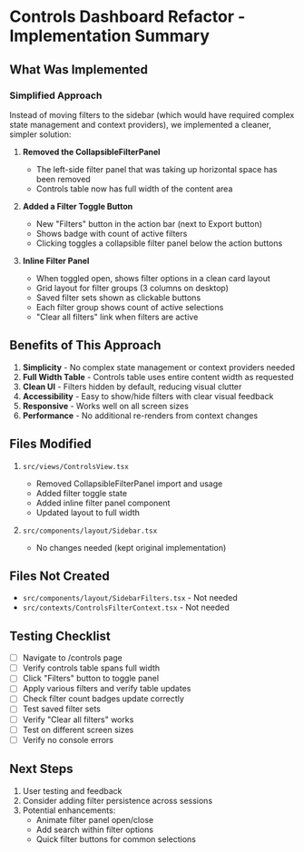 # Controls Dashboard Refactor - Implementation Summary

## What Was Implemented

### Simplified Approach
Instead of moving filters to the sidebar (which would have required complex state management and context providers), we implemented a cleaner, simpler solution:

1. **Removed the CollapsibleFilterPanel** 
   - The left-side filter panel that was taking up horizontal space has been removed
   - Controls table now has full width of the content area

2. **Added a Filter Toggle Button**
   - New "Filters" button in the action bar (next to Export button)
   - Shows badge with count of active filters
   - Clicking toggles a collapsible filter panel below the action buttons

3. **Inline Filter Panel**
   - When toggled open, shows filter options in a clean card layout
   - Grid layout for filter groups (3 columns on desktop)
   - Saved filter sets shown as clickable buttons
   - Each filter group shows count of active selections
   - "Clear all filters" link when filters are active

## Benefits of This Approach

1. **Simplicity** - No complex state management or context providers needed
2. **Full Width Table** - Controls table uses entire content width as requested
3. **Clean UI** - Filters hidden by default, reducing visual clutter
4. **Accessibility** - Easy to show/hide filters with clear visual feedback
5. **Responsive** - Works well on all screen sizes
6. **Performance** - No additional re-renders from context changes

## Files Modified

1. `src/views/ControlsView.tsx`
   - Removed CollapsibleFilterPanel import and usage
   - Added filter toggle state
   - Added inline filter panel component
   - Updated layout to full width

2. `src/components/layout/Sidebar.tsx`
   - No changes needed (kept original implementation)

## Files Not Created
- `src/components/layout/SidebarFilters.tsx` - Not needed
- `src/contexts/ControlsFilterContext.tsx` - Not needed

## Testing Checklist

- [ ] Navigate to /controls page
- [ ] Verify controls table spans full width
- [ ] Click "Filters" button to toggle panel
- [ ] Apply various filters and verify table updates
- [ ] Check filter count badges update correctly
- [ ] Test saved filter sets
- [ ] Verify "Clear all filters" works
- [ ] Test on different screen sizes
- [ ] Verify no console errors

## Next Steps

1. User testing and feedback
2. Consider adding filter persistence across sessions
3. Potential enhancements:
   - Animate filter panel open/close
   - Add search within filter options
   - Quick filter buttons for common selections